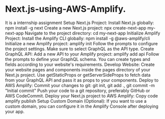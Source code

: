 # Next.js-using-AWS-Amplify.
It is a internship assignment
Setup Next.js Project:
Install Next.js globally: npm install -g next
Create a new Next.js project: npx create-next-app my-next-app
Navigate to the project directory: cd my-next-app
Initialize Amplify Project:
Install the Amplify CLI globally: npm install -g @aws-amplify/cli
Initialize a new Amplify project: amplify init
Follow the prompts to configure the project settings. Make sure to select GraphQL as the API type.
Create GraphQL API:
Add a new API to your Amplify project: amplify add api
Follow the prompts to define your GraphQL schema. You can create types and fields according to your website's requirements.
Develop Website:
Create your website pages and components inside the pages directory of your Next.js project.
Use getStaticProps or getServerSideProps to fetch data from your GraphQL API and pass it as props to your components.
Deploy to AWS Amplify:
Commit your changes to git: git init, git add ., git commit -m "Initial commit"
Push your code to a git repository, preferably GitHub or AWS CodeCommit.
Deploy your Next.js project to AWS Amplify:
Copy code
amplify publish
Setup Custom Domain (Optional):
If you want to use a custom domain, you can configure it in the Amplify Console after deploying your app.
